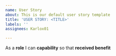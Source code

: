 ```yaml
---
name: User Story
about: This is our default user story template
title: 'USER STORY: <TITLE>'
labels: ''
assignees: Karlox01

---
```


As a **role** I can **capability** so that **received benefit**
